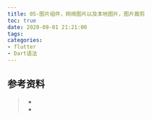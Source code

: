 ```yaml
---
title: 05-图片组件，网络图片以及本地图片，图片裁剪
toc: true
date: 2020-09-01 21:21:00
tags:
categories:
- flutter
- Dart语法
---
```






## 参考资料
> - []()
> - []()
